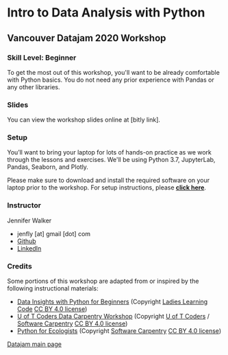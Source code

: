 # Intro to Data Analysis with Python

## Vancouver Datajam 2020 Workshop

### Skill Level: Beginner

To get the most out of this workshop, you'll want to be already comfortable with Python basics. You do not need any prior experience with Pandas or any other libraries.


### Slides

You can view the workshop slides online at [bitly link].

### Setup

You’ll want to bring your laptop for lots of hands-on practice as we work through the lessons and exercises. We'll be using Python 3.7, JupyterLab, Pandas, Seaborn, and Plotly.

Please make sure to download and install the required software on your laptop prior to the workshop. For setup instructions, please **[click here](https://jenfly.github.io/datajam-python/SETUP)**.



### Instructor

Jennifer Walker
- jenfly [at] gmail [dot] com
- [Github](https://github.com/jenfly)
- [LinkedIn](https://www.linkedin.com/in/jennifermariewalker/)


### Credits

Some portions of this workshop are adapted from or inspired by the following instructional materials:
- [Data Insights with Python for Beginners](https://github.com/ladieslearningcode/llc-intro-to-python) (Copyright [Ladies Learning Code](https://www.canadalearningcode.ca/program/ladies-learning-code/)  [CC BY 4.0 license][CC4 license])
- [U of T Coders Data Carpentry Workshop](https://github.com/UofTCoders/2018-09-10-utoronto) (Copyright [U of T Coders][UT Coders] / [Software Carpentry][Software Carpentry]  [CC BY 4.0 license][CC4 license])
- [Python for Ecologists](http://www.datacarpentry.org/python-ecology-lesson/) (Copyright [Software Carpentry][Software Carpentry]  [CC BY 4.0 license][CC4 license])

[Software Carpentry]: http://software-carpentry.org/
[UT Coders]: https://github.com/UofTCoders
[mozilla]: https://www.mozillascience.org/
[CC4 license]: https://creativecommons.org/licenses/by/4.0/
[Apache 2 license]: https://www.apache.org/licenses/LICENSE-2.0

[Datajam main page](https://www.vancouverdatajam.ca/)
